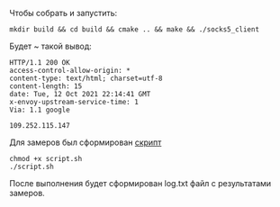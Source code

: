 Чтобы собрать и запустить: 
```shell
mkdir build && cd build && cmake .. && make && ./socks5_client
```

Будет ~ такой вывод: 

```
HTTP/1.1 200 OK
access-control-allow-origin: *
content-type: text/html; charset=utf-8
content-length: 15
date: Tue, 12 Oct 2021 22:14:41 GMT
x-envoy-upstream-service-time: 1
Via: 1.1 google

109.252.115.147
```

Для замеров был сформирован [скрипт](script.sh)

```shell
chmod +x script.sh
./script.sh

```

После выполнения будет сформирован log.txt файл с результатами замеров. 